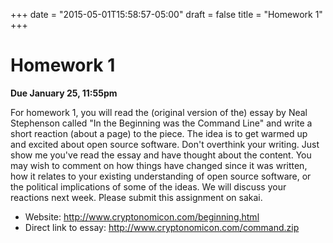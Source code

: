 +++
date = "2015-05-01T15:58:57-05:00"
draft = false
title = "Homework 1"
+++

# Homework 1

**Due January 25, 11:55pm**

For homework 1, you will read the (original version of the) essay by Neal Stephenson called "In the Beginning was the Command Line" and write a short reaction (about a page) to the piece. The idea is to get warmed up and excited about open source software. Don't overthink your writing. Just show me you've read the essay and have thought about the content. You may wish to comment on how things have changed since it was written, how it relates to your existing understanding of open source software, or the political implications of some of the ideas. We will discuss your reactions next week. Please submit this assignment on sakai.

* Website: http://www.cryptonomicon.com/beginning.html
* Direct link to essay: http://www.cryptonomicon.com/command.zip
